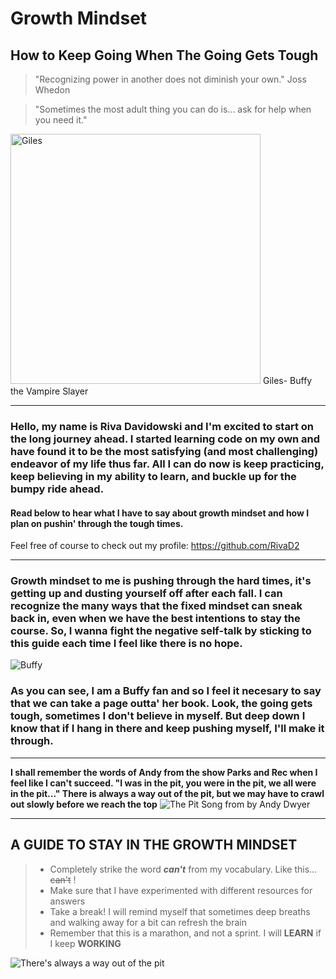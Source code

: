 #  **Growth Mindset**

## How to Keep Going When The Going Gets Tough

>"Recognizing power in another does not diminish your own."  Joss Whedon

>"Sometimes the most adult thing you can do is... ask for help when you need it." 
<img src="https://www.writeups.org/wp-content/uploads/Giles-Buffy-Vampire-Slayer-Anthony-Head.jpg" alt="Giles" width="400"/>
Giles- Buffy the Vampire Slayer




-------


### Hello, my name is Riva Davidowski and I'm excited to start on the long journey ahead. I started learning code on my own and have found it to be the most satisfying (and most challenging) endeavor of my life thus far.  All I can do now is keep practicing, keep believing in my ability to learn, and buckle up for the bumpy ride ahead.

#### Read below to hear what I have to say about growth mindset and how I plan on pushin' through the tough times. 
Feel free of course to check out my profile: <https://github.com/RivaD2>

-----------------------------------

### Growth mindset to me is pushing through the hard times, it's getting up and dusting yourself off after each fall. I can recognize the many ways that the fixed mindset can sneak back in, even when we have the best intentions to stay the course. So, I wanna fight the negative self-talk by sticking to this guide each time I feel like there is no hope. 

![Buffy](https://media.giphy.com/media/YVKbaGdoU7zJ6/giphy.gif)


### As you can see, I am a Buffy fan and so I feel it necesary to say that we can take a page outta' her book. Look, the going gets tough, sometimes I don't believe in myself. But deep down I know that if I hang in there and keep pushing myself, I'll make it through.


------
           




**I shall remember the words of Andy from  the show Parks and Rec when I feel like I can't succeed. "I was in the pit, you were in the pit, we all were in the pit..." There is always a way out of the pit, but we may have to crawl out slowly before we reach the top**
![The Pit Song from by Andy Dwyer](https://www.youtube.com/watch?v=NqZMcvd0yjo)


------------


## A GUIDE TO STAY IN THE GROWTH MINDSET
>
> - Completely strike the word ***can't*** from my vocabulary. Like this... ~~can't~~ !
> - Make sure that I have experimented with different resources for answers
> - Take a break! I will remind myself that sometimes deep breaths and walking away for a bit can refresh the brain
> - Remember that this is a marathon, and not a sprint. I will **LEARN** if I keep **WORKING**



![There's always a way out of the pit](https://www.eschoolnews.com/files/2018/10/growth-mindset.jpg)
